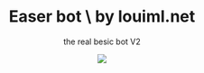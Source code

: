 <div class="center" align=center>
<h1>Easer bot \ by louiml.net</h1>
<p>the real besic bot V2</p>
<img src="https://readme-typing-svg.herokuapp.com?font=impact&size=25&pause=1000&color=FFFFFF&width=435&lines=basic+discord+bot+V2+by+louiml.net"/>
</div>
